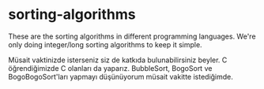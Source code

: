 # sorting-algorithms

These are the sorting algorithms in different programming languages.
We're only doing integer/long sorting algorithms to keep it simple.

Müsait vaktinizde isterseniz siz de katkıda bulunabilirsiniz beyler.
C öğrendiğimizde C olanları da yaparız.
BubbleSort, BogoSort ve BogoBogoSort'ları yapmayı düşünüyorum müsait vakitte istediğimde.

